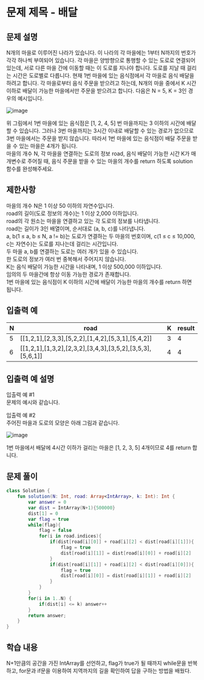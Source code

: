 # 문제 제목 - 배달
## 문제 설명
N개의 마을로 이루어진 나라가 있습니다. 이 나라의 각 마을에는 1부터 N까지의 번호가 각각 하나씩 부여되어 있습니다. 각 마을은 양방향으로 통행할 수 있는 도로로 연결되어 있는데, 서로 다른 마을 간에 이동할 때는 이 도로를 지나야 합니다. 도로를 지날 때 걸리는 시간은 도로별로 다릅니다. 현재 1번 마을에 있는 음식점에서 각 마을로 음식 배달을 하려고 합니다. 각 마을로부터 음식 주문을 받으려고 하는데, N개의 마을 중에서 K 시간 이하로 배달이 가능한 마을에서만 주문을 받으려고 합니다. 다음은 N = 5, K = 3인 경우의 예시입니다.

![image](https://user-images.githubusercontent.com/50148363/183288686-83e6fb36-4b38-49ef-ae75-a4fc8945af87.png)

위 그림에서 1번 마을에 있는 음식점은 [1, 2, 4, 5] 번 마을까지는 3 이하의 시간에 배달할 수 있습니다. 그러나 3번 마을까지는 3시간 이내로 배달할 수 있는 경로가 없으므로 3번 마을에서는 주문을 받지 않습니다. 따라서 1번 마을에 있는 음식점이 배달 주문을 받을 수 있는 마을은 4개가 됩니다.  
마을의 개수 N, 각 마을을 연결하는 도로의 정보 road, 음식 배달이 가능한 시간 K가 매개변수로 주어질 때, 음식 주문을 받을 수 있는 마을의 개수를 return 하도록 solution 함수를 완성해주세요.

## 제한사항
마을의 개수 N은 1 이상 50 이하의 자연수입니다.  
road의 길이(도로 정보의 개수)는 1 이상 2,000 이하입니다.  
road의 각 원소는 마을을 연결하고 있는 각 도로의 정보를 나타냅니다.  
road는 길이가 3인 배열이며, 순서대로 (a, b, c)를 나타냅니다.  
a, b(1 ≤ a, b ≤ N, a != b)는 도로가 연결하는 두 마을의 번호이며, c(1 ≤ c ≤ 10,000, c는 자연수)는 도로를 지나는데 걸리는 시간입니다.  
두 마을 a, b를 연결하는 도로는 여러 개가 있을 수 있습니다.  
한 도로의 정보가 여러 번 중복해서 주어지지 않습니다.  
K는 음식 배달이 가능한 시간을 나타내며, 1 이상 500,000 이하입니다.  
임의의 두 마을간에 항상 이동 가능한 경로가 존재합니다.  
1번 마을에 있는 음식점이 K 이하의 시간에 배달이 가능한 마을의 개수를 return 하면 됩니다.  
## 입출력 예
N	| road	| K	| result
---|---|---|---|
5	| [[1,2,1],[2,3,3],[5,2,2],[1,4,2],[5,3,1],[5,4,2]]	| 3	| 4
6	| [[1,2,1],[1,3,2],[2,3,2],[3,4,3],[3,5,2],[3,5,3],[5,6,1]]	| 4	| 4
## 입출력 예 설명
입출력 예 #1  
문제의 예시와 같습니다.

입출력 예 #2  
주어진 마을과 도로의 모양은 아래 그림과 같습니다.

![image](https://user-images.githubusercontent.com/50148363/183288740-095c4c31-2fa0-4475-bc03-6194ebcd4687.png)

1번 마을에서 배달에 4시간 이하가 걸리는 마을은 [1, 2, 3, 5] 4개이므로 4를 return 합니다.
## 문제 풀이
``` kotlin
class Solution {
    fun solution(N: Int, road: Array<IntArray>, k: Int): Int {
        var answer = 0
        var dist = IntArray(N+1){500000}
        dist[1] = 0
        var flag = true
        while(flag){
            flag = false
            for(i in road.indices){
                if(dist[road[i][0]] + road[i][2] < dist[road[i][1]]){
                    flag = true
                    dist[road[i][1]] = dist[road[i][0]] + road[i][2]
                }
                if(dist[road[i][1]] + road[i][2] < dist[road[i][0]]){
                    flag = true
                    dist[road[i][0]] = dist[road[i][1]] + road[i][2]
                }
            }
        }
        for(i in 1..N) {
            if(dist[i] <= k) answer++
        }
        return answer;
    }
}
```
## 학습 내용
N+1만큼의 공간을 가진 IntArray를 선언하고, flag가 true가 될 때까지 while문을 반복하고, for문과 if문을 이용하여 지역까지의 길을 확인하여 답을 구하는 방법을 배웠다.


